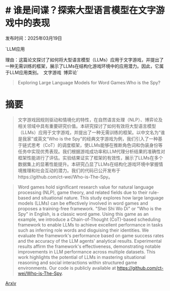 # # 谁是间谍？探索大型语言模型在文字游戏中的表现

发布时间：2025年03月19日

`LLM应用

理由：这篇论文探讨了如何将大型语言模型（LLMs）应用于文字游戏，并提出了一种无需训练的框架，展示了LLMs在结构化游戏环境中的应用潜力。因此，它属于LLM应用类别。` `文字游戏` `博弈论`

> Exploring Large Language Models for Word Games:Who is the Spy?

# 摘要

> 文字游戏因规则驱动和情境化的特性，在自然语言处理（NLP）、博弈论及相关领域中具有重要研究价值。本研究探讨了如何有效将大型语言模型（LLMs）应用于文字游戏，并提出了一种无需训练的框架。以中文名为“谁是我家”或英文“Who is the Spy”的经典文字游戏为例，我们引入了一种基于链式思考（CoT）的调度框架，使LLMs能够在推断角色词和伪装身份等任务中实现优秀表现。我们根据游戏成功率和LLM代理分析结果的准确性对框架性能进行了评估。实验结果证实了框架的有效性，展示了LLMs在多个数据集上的显著性能提升。本研究凸显了LLMs在结构化游戏环境中掌握情境推理和社会互动的潜力。我们的代码已公开发布于https://github.com/ct-wei/Who-is-The-Spy。

> Word games hold significant research value for natural language processing (NLP), game theory, and related fields due to their rule-based and situational nature. This study explores how large language models (LLMs) can be effectively involved in word games and proposes a training-free framework. "Shei Shi Wo Di" or "Who is the Spy" in English, is a classic word game. Using this game as an example, we introduce a Chain-of-Thought (CoT)-based scheduling framework to enable LLMs to achieve excellent performance in tasks such as inferring role words and disguising their identities. We evaluate the framework's performance based on game success rates and the accuracy of the LLM agents' analytical results. Experimental results affirm the framework's effectiveness, demonstrating notable improvements in LLM performance across multiple datasets. This work highlights the potential of LLMs in mastering situational reasoning and social interactions within structured game environments. Our code is publicly available at https://github.com/ct-wei/Who-is-The-Spy.

[Arxiv](https://arxiv.org/abs/2503.15235)